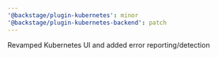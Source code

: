 ```yaml
---
'@backstage/plugin-kubernetes': minor
'@backstage/plugin-kubernetes-backend': patch
---
```


Revamped Kubernetes UI and added error reporting/detection
